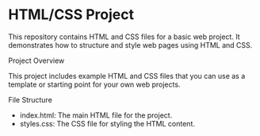 <h1>HTML/CSS Project</h1>

This repository contains HTML and CSS files for a basic web project. It demonstrates how to structure and style web pages using HTML and CSS.

Project Overview

This project includes example HTML and CSS files that you can use as a template or starting point for your own web projects.

File Structure

- index.html: The main HTML file for the project.
- styles.css: The CSS file for styling the HTML content.

